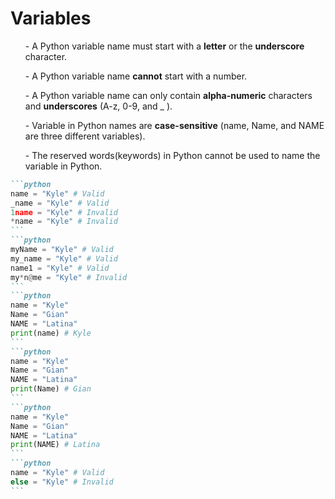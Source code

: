 # Variables

<div class="text-md">
<ul>
- A Python variable name must start with a <strong>letter</strong> or the <strong>underscore</strong> character.
</ul>
<ul>
- A Python variable name <strong>cannot</strong> start with a number.
</ul>
<ul>
- A Python variable name can only contain <strong>alpha-numeric</strong> characters and <strong>underscores</strong> (A-z, 0-9, and _ ).
</ul>
<ul>
- Variable in Python names are <strong>case-sensitive</strong> (name, Name, and NAME are three different variables).
</ul>
<ul>
- The reserved words(keywords) in Python cannot be used to name the variable in Python.
</ul>
</div>

````md magic-move {lines: true}
```python
name = "Kyle" # Valid
_name = "Kyle" # Valid
1name = "Kyle" # Invalid
*name = "Kyle" # Invalid
```
```python
myName = "Kyle" # Valid
my_name = "Kyle" # Valid
name1 = "Kyle" # Valid
my*n@me = "Kyle" # Invalid
```
```python
name = "Kyle"
Name = "Gian"
NAME = "Latina"
print(name) # Kyle
```
```python
name = "Kyle"
Name = "Gian"
NAME = "Latina"
print(Name) # Gian
```
```python
name = "Kyle"
Name = "Gian"
NAME = "Latina"
print(NAME) # Latina
```
```python
name = "Kyle" # Valid
else = "Kyle" # Invalid
```
````
